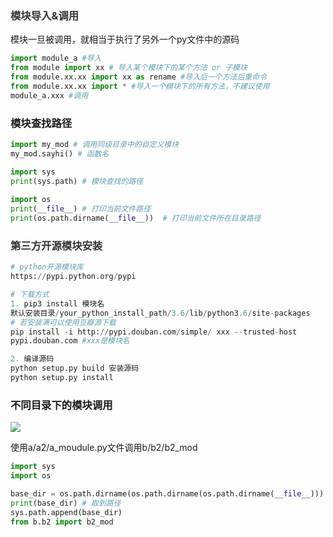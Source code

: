 ### <font style="color:rgb(51,51,51);">模块导入&调用</font>
模块一旦被调用，就相当于执行了另外一个py文件中的源码

```python
import module_a #导⼊
from module import xx # 导⼊某个模块下的某个⽅法 or ⼦模块
from module.xx.xx import xx as rename #导⼊后⼀个⽅法后重命令
from module.xx.xx import * #导⼊⼀个模块下的所有⽅法，不建议使⽤
module_a.xxx #调⽤
```

### 模块查找路径
```python
import my_mod # 调用同级目录中的自定义模块
my_mod.sayhi() # 函数名

import sys 
print(sys.path) # 模块查找的路径
 
import os
print(__file__) # 打印当前文件路径
print(os.path.dirname(__file__))  # 打印当前文件所在目录路径
```

### **<font style="color:rgb(51,51,51);">第三方开源模块安装</font>**
```python
# python开源模块库
https://pypi.python.org/pypi 

# 下载方式
1. pip3 install 模块名
默认安装目录/your_python_install_path/3.6/lib/python3.6/site-packages
# 若安装满可以使用豆瓣源下载
pip install -i http://pypi.douban.com/simple/ xxx --trusted-host
pypi.douban.com #xxx是模块名

2. 编译源码 
python setup.py build 安装源码 
python setup.py install
```

### 不同目录下的模块调用
![](https://cdn.nlark.com/yuque/0/2024/png/34804726/1721637833021-9d499e4d-63f6-4766-b28e-4535df18165d.png)

使用a/a2/a_moudule.py文件调用b/b2/b2_mod

```python
import sys
import os

base_dir = os.path.dirname(os.path.dirname(os.path.dirname(__file__)))
print(base_dir) # 取到路径
sys.path.append(base_dir)
from b.b2 import b2_mod
```











